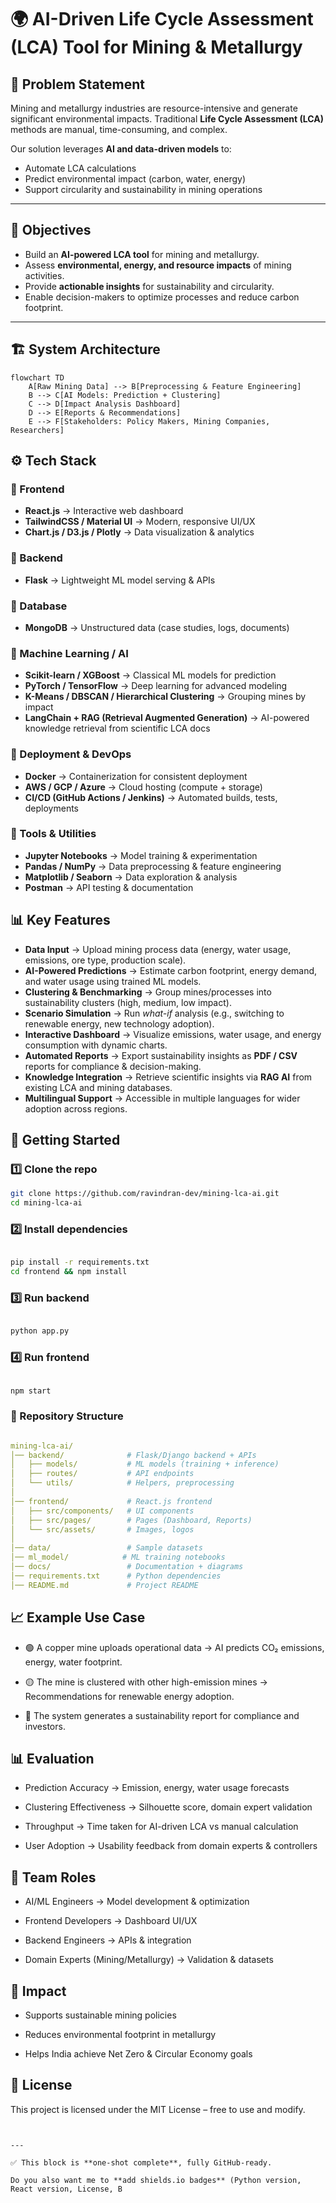 # 🌍 AI-Driven Life Cycle Assessment (LCA) Tool for Mining & Metallurgy  

## 📌 Problem Statement  
Mining and metallurgy industries are resource-intensive and generate significant environmental impacts. Traditional **Life Cycle Assessment (LCA)** methods are manual, time-consuming, and complex.  

Our solution leverages **AI and data-driven models** to:  
- Automate LCA calculations  
- Predict environmental impact (carbon, water, energy)  
- Support circularity and sustainability in mining operations  

---

## 🎯 Objectives  
- Build an **AI-powered LCA tool** for mining and metallurgy.  
- Assess **environmental, energy, and resource impacts** of mining activities.  
- Provide **actionable insights** for sustainability and circularity.  
- Enable decision-makers to optimize processes and reduce carbon footprint.  

---

## 🏗️ System Architecture  
```mermaid
flowchart TD
    A[Raw Mining Data] --> B[Preprocessing & Feature Engineering]
    B --> C[AI Models: Prediction + Clustering]
    C --> D[Impact Analysis Dashboard]
    D --> E[Reports & Recommendations]
    E --> F[Stakeholders: Policy Makers, Mining Companies, Researchers]
```
## ⚙️ Tech Stack  

### 🔹 Frontend  
- **React.js** → Interactive web dashboard  
- **TailwindCSS / Material UI** → Modern, responsive UI/UX  
- **Chart.js / D3.js / Plotly** → Data visualization & analytics  

### 🔹 Backend  
- **Flask** → Lightweight ML model serving & APIs   

### 🔹 Database  
- **MongoDB** → Unstructured data (case studies, logs, documents)  

### 🔹 Machine Learning / AI  
- **Scikit-learn / XGBoost** → Classical ML models for prediction  
- **PyTorch / TensorFlow** → Deep learning for advanced modeling  
- **K-Means / DBSCAN / Hierarchical Clustering** → Grouping mines by impact  
- **LangChain + RAG (Retrieval Augmented Generation)** → AI-powered knowledge retrieval from scientific LCA docs  

### 🔹 Deployment & DevOps  
- **Docker** → Containerization for consistent deployment   
- **AWS / GCP / Azure** → Cloud hosting (compute + storage)  
- **CI/CD (GitHub Actions / Jenkins)** → Automated builds, tests, deployments  

### 🔹 Tools & Utilities  
- **Jupyter Notebooks** → Model training & experimentation  
- **Pandas / NumPy** → Data preprocessing & feature engineering  
- **Matplotlib / Seaborn** → Data exploration & analysis  
- **Postman** → API testing & documentation
   
## 📊 Key Features  

-  **Data Input** → Upload mining process data (energy, water usage, emissions, ore type, production scale).  
-  **AI-Powered Predictions** → Estimate carbon footprint, energy demand, and water usage using trained ML models.  
-  **Clustering & Benchmarking** → Group mines/processes into sustainability clusters (high, medium, low impact).  
-  **Scenario Simulation** → Run *what-if* analysis (e.g., switching to renewable energy, new technology adoption).  
-  **Interactive Dashboard** → Visualize emissions, water usage, and energy consumption with dynamic charts.  
-  **Automated Reports** → Export sustainability insights as **PDF / CSV** reports for compliance & decision-making.  
-  **Knowledge Integration** → Retrieve scientific insights via **RAG AI** from existing LCA and mining databases.  
-  **Multilingual Support** → Accessible in multiple languages for wider adoption across regions.  


## 🚀 Getting Started  

### 1️⃣ Clone the repo  
```bash
git clone https://github.com/ravindran-dev/mining-lca-ai.git
cd mining-lca-ai
```
### 2️⃣ Install dependencies
```bash

pip install -r requirements.txt
cd frontend && npm install
```
### 3️⃣ Run backend
```bash

python app.py
```
### 4️⃣ Run frontend
```bash

npm start
```
### 📂 Repository Structure
```yaml

mining-lca-ai/
│── backend/              # Flask/Django backend + APIs
│   ├── models/           # ML models (training + inference)
│   ├── routes/           # API endpoints
│   └── utils/            # Helpers, preprocessing
│
│── frontend/             # React.js frontend
│   ├── src/components/   # UI components
│   ├── src/pages/        # Pages (Dashboard, Reports)
│   └── src/assets/       # Images, logos
│
│── data/                 # Sample datasets
│── ml_model/            # ML training notebooks
│── docs/                 # Documentation + diagrams
│── requirements.txt      # Python dependencies
│── README.md             # Project README
```
## 📈 Example Use Case
- 🟢 A copper mine uploads operational data → AI predicts CO₂ emissions, energy, water footprint.

- 🟡 The mine is clustered with other high-emission mines → Recommendations for renewable energy adoption.

- 🔵 The system generates a sustainability report for compliance and investors.

## 📊 Evaluation
- Prediction Accuracy → Emission, energy, water usage forecasts

- Clustering Effectiveness → Silhouette score, domain expert validation

- Throughput → Time taken for AI-driven LCA vs manual calculation

- User Adoption → Usability feedback from domain experts & controllers

## 👥 Team Roles
- AI/ML Engineers → Model development & optimization

- Frontend Developers → Dashboard UI/UX

- Backend Engineers → APIs & integration

- Domain Experts (Mining/Metallurgy) → Validation & datasets

## 🌱 Impact
- Supports sustainable mining policies

- Reduces environmental footprint in metallurgy

- Helps India achieve Net Zero & Circular Economy goals

## 📜 License
This project is licensed under the MIT License – free to use and modify.

```pgsql


---

✅ This block is **one-shot complete**, fully GitHub-ready.  

Do you also want me to **add shields.io badges** (Python version, React version, License, B
```
